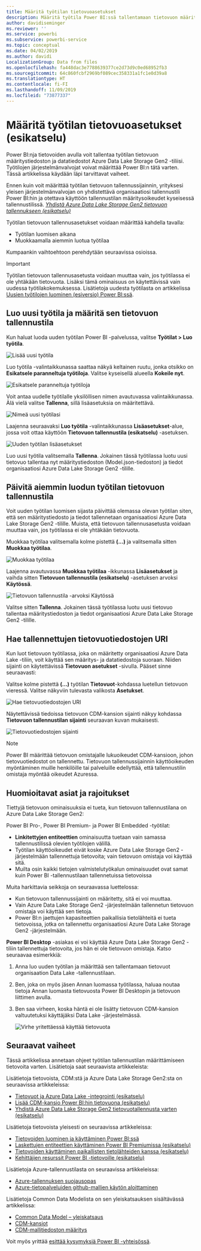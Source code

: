 ```yaml
---
title: Määritä työtilan tietovuoasetukset
description: Määritä työtila Power BI:ssä tallentamaan tietovuon määritys- ja datatiedostot Azure Data Lake Storage Gen2:ssa
author: davidiseminger
ms.reviewer: ''
ms.service: powerbi
ms.subservice: powerbi-service
ms.topic: conceptual
ms.date: 04/02/2019
ms.author: davidi
LocalizationGroup: Data from files
ms.openlocfilehash: fa448dac3e7788639377ce2d73d9c0ed68952fb3
ms.sourcegitcommit: 64c860fcbf2969bf089cec358331a1fc1e0d39a8
ms.translationtype: HT
ms.contentlocale: fi-FI
ms.lasthandoff: 11/09/2019
ms.locfileid: "73877337"
---
```

# <a name="configure-workspace-dataflow-settings-preview"></a>Määritä työtilan tietovuoasetukset (esikatselu)

Power BI:nja tietovoiden avulla voit tallentaa työtilan tietovuon määritystiedoston ja datatiedostot Azure Data Lake Storage Gen2 -tiliisi. Työtilojen järjestelmänvalvojat voivat määrittää Power BI:n tätä varten. Tässä artikkelissa käydään läpi tarvittavat vaiheet. 

Ennen kuin voit määrittää työtilan tietovuon tallennussijainnin, yrityksesi yleisen järjestelmänvalvojan on yhdistettävä organisaatiosi tallennustili Power BI:hin ja otettava käyttöön tallennustilan määritysoikeudet kyseisessä tallennustilissä. *[Yhdistä Azure Data Lake Storage Gen2 tietovuon tallennukseen (esikatselu)](service-dataflows-connect-azure-data-lake-storage-gen2.md)* 

Työtilan tietovuon tallennusasetukset voidaan määrittää kahdella tavalla: 

* Työtilan luomisen aikana
* Muokkaamalla aiemmin luotua työtilaa

Kumpaankin vaihtoehtoon perehdytään seuraavissa osioissa. 

> [!IMPORTANT]
> Työtilan tietovuon tallennusasetusta voidaan muuttaa vain, jos työtilassa ei ole yhtäkään tietovuota. Lisäksi tämä ominaisuus on käytettävissä vain uudessa työtilakokemuksessa. Lisätietoja uudesta työtilasta on artikkelissa [Uusien työtilojen luominen (esiversio) Power BI:ssä](service-create-the-new-workspaces.md).

## <a name="create-a-new-workspace-configure-its-dataflow-storage"></a>Luo uusi työtila ja määritä sen tietovuon tallennustila

Kun haluat luoda uuden työtilan Power BI -palvelussa, valitse **Työtilat > Luo työtila**.

![Lisää uusi työtila](media/service-dataflows-configure-workspace-storage-settings/dataflow-storage-settings_01.jpg)

Luo työtila -valintaikkunassa saattaa näkyä keltainen ruutu, jonka otsikko on **Esikatsele paranneltuja työtiloja**. Valitse kyseisellä alueella **Kokeile nyt**.

![Esikatsele paranneltuja työtiloja](media/service-dataflows-configure-workspace-storage-settings/dataflow-storage-settings_02.jpg)

Voit antaa uudelle työtilalle yksilöllisen nimen avautuvassa valintaikkunassa. Älä vielä valitse **Tallenna**, sillä lisäasetuksia on määritettävä.

![Nimeä uusi työtilasi](media/service-dataflows-configure-workspace-storage-settings/dataflow-storage-settings_03.jpg)

Laajenna seuraavaksi **Luo työtila** -valintaikkunassa **Lisäasetukset**-alue, jossa voit ottaa käyttöön **Tietovuon tallennustila (esikatselu)** -asetuksen.

![Uuden työtilan lisäasetukset](media/service-dataflows-configure-workspace-storage-settings/dataflow-storage-settings_04.jpg)

Luo uusi työtila valitsemalla **Tallenna**. Jokainen tässä työtilassa luotu uusi tietovuo tallentaa nyt määritystiedoston (Model.json-tiedoston) ja tiedot organisaatiosi Azure Data Lake Storage Gen2 -tilille. 

## <a name="update-dataflow-storage-for-an-existing-workspace"></a>Päivitä aiemmin luodun työtilan tietovuon tallennustila

Voit uuden työtilan luomisen sijasta päivittää olemassa olevan työtilan siten, että sen määritystiedosto ja tiedot tallennetaan organisaatiosi Azure Data Lake Storage Gen2 -tilille. Muista, että tietovuon tallennusasetusta voidaan muuttaa vain, jos työtilassa ei ole yhtäkään tietovuota.

Muokkaa työtilaa valitsemalla kolme pistettä **(...)** ja valitsemalla sitten **Muokkaa työtilaa**. 

![Muokkaa työtilaa](media/service-dataflows-configure-workspace-storage-settings/dataflow-storage-settings_05.jpg)

Laajenna avautuvassa **Muokkaa työtilaa** -ikkunassa **Lisäasetukset** ja vaihda sitten **Tietovuon tallennustila (esikatselu)** -asetuksen arvoksi **Käytössä**. 

![Tietovuon tallennustila -arvoksi Käytössä](media/service-dataflows-configure-workspace-storage-settings/dataflow-storage-settings_06.jpg)

Valitse sitten **Tallenna**. Jokainen tässä työtilassa luotu uusi tietovuo tallentaa määritystiedoston ja tiedot organisaatiosi Azure Data Lake Storage Gen2 -tilille.


## <a name="get-the-uri-of-stored-dataflow-files"></a>Hae tallennettujen tietovuotiedostojen URI

Kun luot tietovuon työtilassa, joka on määritetty organisaatiosi Azure Data Lake -tiliin, voit käyttää sen määritys- ja datatiedostoja suoraan. Niiden sijainti on käytettävissä **Tietovuon asetukset** -sivulla. Pääset sinne seuraavasti:

Valitse kolme pistettä **(...)**  työtilan **Tietovuot**-kohdassa luetellun tietovuon vieressä. Valitse näkyviin tulevasta valikosta **Asetukset**.

![Hae tietovuotiedostojen URI](media/service-dataflows-configure-workspace-storage-settings/dataflow-storage-settings_07.jpg)

Näytettävissä tiedoissa tietovuon CDM-kansion sijainti näkyy kohdassa **Tietovuon tallennustilan sijainti** seuraavan kuvan mukaisesti.

![Tietovuotiedostojen sijainti](media/service-dataflows-configure-workspace-storage-settings/dataflow-storage-settings_08.jpg)

> [!NOTE]
> Power BI määrittää tietovuon omistajalle lukuoikeudet CDM-kansioon, johon tietovuotiedostot on tallennettu. Tietovuon tallennussijainnin käyttöoikeuden myöntäminen muille henkilöille tai palveluille edellyttää, että tallennustilin omistaja myöntää oikeudet Azuressa.



## <a name="considerations-and-limitations"></a>Huomioitavat asiat ja rajoitukset

Tiettyjä tietovuon ominaisuuksia ei tueta, kun tietovuon tallennustilana on Azure Data Lake Storage Gen2: 

Power BI Pro-, Power BI Premium- ja Power BI Embedded -työtilat:
* **Linkitettyjen entiteettien** ominaisuutta tuetaan vain samassa tallennustilissä olevien työtilojen välillä.
* Työtilan käyttöoikeudet eivät koske Azure Data Lake Storage Gen2 -järjestelmään tallennettuja tietovoita; vain tietovuon omistaja voi käyttää sitä.
* Muilta osin kaikki tietojen valmistelutyökalun ominaisuudet ovat samat kuin Power BI -tallennustilaan tallennetuissa tietovoissa


Muita harkittavia seikkoja on seuraavassa luettelossa:

* Kun tietovuon tallennussijainti on määritetty, sitä ei voi muuttaa.
* Vain Azure Data Lake Storage Gen2 -järjestelmään tallennetun tietovuon omistaja voi käyttää sen tietoja.
* Power BI:n jaettujen kapasiteettien paikallisia tietolähteitä ei tueta tietovoissa, jotka on tallennettu organisaatiosi Azure Data Lake Storage Gen2 -järjestelmään.

**Power BI Desktop** -asiakas ei voi käyttää Azure Data Lake Storage Gen2 -tiliin tallennettuja tietovoita, jos hän ei ole tietovuon omistaja. Katso seuraavaa esimerkkiä:

1.  Anna luo uuden työtilan ja määrittää sen tallentamaan tietovuot organisaation Data Lake -tallennustilaan.
2.  Ben, joka on myös jäsen Annan luomassa työtilassa, haluaa noutaa tietoja Annan luomasta tietovuosta Power BI Desktopin ja tietovuon liittimen avulla.
3.  Ben saa virheen, koska häntä ei ole lisätty tietovuon CDM-kansion valtuutetuksi käyttäjäksi Data Lake -järjestelmässä.

    ![Virhe yritettäessä käyttää tietovuota](media/service-dataflows-configure-workspace-storage-settings/dataflow-storage-settings_08.jpg)


## <a name="next-steps"></a>Seuraavat vaiheet

Tässä artikkelissa annetaan ohjeet työtilan tallennustilan määrittämiseen tietovoita varten. Lisätietoja saat seuraavista artikkeleista:

Lisätietoja tietovoista, CDM:stä ja Azure Data Lake Storage Gen2:sta on seuraavissa artikkeleissa:

* [Tietovuot ja Azure Data Lake -integrointi (esikatselu)](service-dataflows-azure-data-lake-integration.md)
* [Lisää CDM-kansio Power BI:hin tietovuona (esikatselu)](service-dataflows-add-cdm-folder.md)
* [Yhdistä Azure Data Lake Storage Gen2 tietovuotallennusta varten (esikatselu)](service-dataflows-connect-azure-data-lake-storage-gen2.md)

Lisätietoja tietovoista yleisesti on seuraavissa artikkeleissa:

* [Tietovoiden luominen ja käyttäminen Power BI:ssä](service-dataflows-create-use.md)
* [Laskettujen entiteettien käyttäminen Power BI Premiumissa (esikatselu)](service-dataflows-computed-entities-premium.md)
* [Tietovoiden käyttäminen paikallisten tietolähteiden kanssa (esikatselu)](service-dataflows-on-premises-gateways.md)
* [Kehittäjien resurssit Power BI -tietovoille (esikatselu)](service-dataflows-developer-resources.md)

Lisätietoja Azure-tallennustilasta on seuraavissa artikkeleissa:

* [Azure-tallennuksen suojausopas](https://docs.microsoft.com/azure/storage/common/storage-security-guide)
* [Azure-tietopalveluiden github-mallien käytön aloittaminen](https://aka.ms/cdmadstutorial)

Lisätietoja Common Data Modelista on sen yleiskatsauksen sisältävässä artikkelissa:

* [Common Data Model – yleiskatsaus](https://docs.microsoft.com/powerapps/common-data-model/overview)
* [CDM-kansiot](https://go.microsoft.com/fwlink/?linkid=2045304)
* [CDM-mallitiedoston määritys](https://go.microsoft.com/fwlink/?linkid=2045521)

Voit myös yrittää [esittää kysymyksiä Power BI -yhteisössä](https://community.powerbi.com/).
